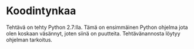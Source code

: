 # Koodintynkaa

Tehtävä on tehty Python 2.7:lla. Tämä on ensimmäinen Python ohjelma jota olen koskaan väsännyt, joten siinä on puutteita.
Tehtävänannosta löytyy ohjelman tarkoitus.
